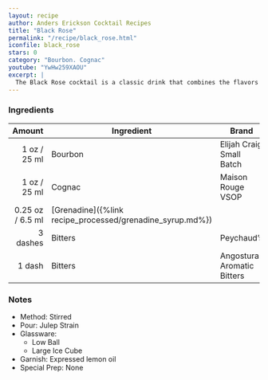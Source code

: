 ```yaml
---
layout: recipe
author: Anders Erickson Cocktail Recipes
title: "Black Rose"
permalink: "/recipe/black_rose.html"
iconfile: black_rose
stars: 0
category: "Bourbon. Cognac"
youtube: "YwHw259XAOU"
excerpt: |
  The Black Rose cocktail is a classic drink that combines the flavors of bourbon, cognac, grenadine, and bitters.
---
```


### Ingredients

|   Amount | Ingredient                                      | Brand                      |
| -------: | ----------------------------------------------- | -------------------------- |
|     1 oz / 25 ml | Bourbon                                         | Elijah Craig Small Batch   |
|     1 oz / 25 ml | Cognac                                          | Maison Rouge VSOP          |
|  0.25 oz / 6.5 ml | [Grenadine]({%link recipe_processed/grenadine_syrup.md%}) |
| 3 dashes | Bitters                                         | Peychaud’s                 |
|   1 dash | Bitters                                         | Angostura Aromatic Bitters |

### Notes

- Method: Stirred
- Pour: Julep Strain
- Glassware:
  - Low Ball
  - Large Ice Cube
- Garnish: Expressed lemon oil
- Special Prep: None
